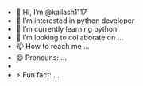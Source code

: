 - 👋 Hi, I’m @kailash1117
- 👀 I’m interested in python developer
- 🌱 I’m currently learning python
- 💞️ I’m looking to collaborate on ...
- 📫 How to reach me ...
- 😄 Pronouns: ...
- 
- ⚡ Fun fact: ...

<!---
kailash1117/kailash1117 is a ✨ special ✨ repository because its `README.md` (this file) appears on your GitHub profile.
You can click the Preview link to take a look at your changes.
--->
